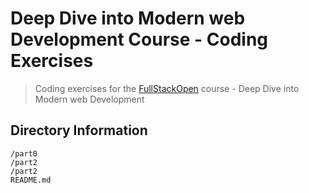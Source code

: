 #  Deep Dive into Modern web Development Course - Coding Exercises
> Coding exercises for the [FullStackOpen](https://fullstackopen.com/en) course - Deep Dive into Modern web Development

## Directory Information
```
/part0
/part2
/part2
README.md
```